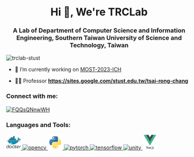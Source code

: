 <h1 align="center">Hi 👋, We're TRCLab</h1>
<h3 align="center">A Lab of Department of Computer Science and Information Engineering, Southern Taiwan University of Science and Technology, Taiwan</h3>

<p align="left"> <img src="https://komarev.com/ghpvc/?username=trclab-stust&label=Profile%20views&color=0e75b6&style=flat" alt="trclab-stust" /> </p>

- 🔭 I’m currently working on [MOST-2023-ICH](https://github.com/TRCLab-STUST/MOST-2023-ICH)

- 👨‍🏫 Professor **https://sites.google.com/stust.edu.tw/tsai-rong-chang**

<h3 align="left">Connect with me:</h3>
<p align="left">
<a href="https://discord.gg/FQQsQNnwWH" target="blank"><img align="center" src="https://raw.githubusercontent.com/rahuldkjain/github-profile-readme-generator/master/src/images/icons/Social/discord.svg" alt="FQQsQNnwWH" height="30" width="40" /></a>
</p>

<h3 align="left">Languages and Tools:</h3>
<p align="left"> <a href="https://www.docker.com/" target="_blank" rel="noreferrer"> <img src="https://raw.githubusercontent.com/devicons/devicon/master/icons/docker/docker-original-wordmark.svg" alt="docker" width="40" height="40"/> </a> <a href="https://opencv.org/" target="_blank" rel="noreferrer"> <img src="https://www.vectorlogo.zone/logos/opencv/opencv-icon.svg" alt="opencv" width="40" height="40"/> </a> <a href="https://www.python.org" target="_blank" rel="noreferrer"> <img src="https://raw.githubusercontent.com/devicons/devicon/master/icons/python/python-original.svg" alt="python" width="40" height="40"/> </a> <a href="https://pytorch.org/" target="_blank" rel="noreferrer"> <img src="https://www.vectorlogo.zone/logos/pytorch/pytorch-icon.svg" alt="pytorch" width="40" height="40"/> </a> <a href="https://www.tensorflow.org" target="_blank" rel="noreferrer"> <img src="https://www.vectorlogo.zone/logos/tensorflow/tensorflow-icon.svg" alt="tensorflow" width="40" height="40"/> </a> <a href="https://unity.com/" target="_blank" rel="noreferrer"> <img src="https://www.vectorlogo.zone/logos/unity3d/unity3d-icon.svg" alt="unity" width="40" height="40"/> </a> <a href="https://vuejs.org/" target="_blank" rel="noreferrer"> <img src="https://raw.githubusercontent.com/devicons/devicon/master/icons/vuejs/vuejs-original-wordmark.svg" alt="vuejs" width="40" height="40"/> </a> </p>

